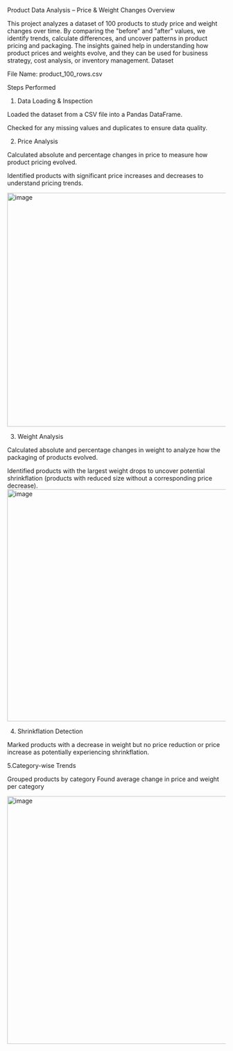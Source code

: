 Product Data Analysis – Price & Weight Changes 
Overview

This project analyzes a dataset of 100 products to study price and weight changes over time. By comparing the "before" and "after" values, we identify trends, calculate differences, and uncover patterns in product pricing and packaging. The insights gained help in understanding how product prices and weights evolve, and they can be used for business strategy, cost analysis, or inventory management.
Dataset

File Name: product_100_rows.csv

Steps Performed
1. Data Loading & Inspection

Loaded the dataset from a CSV file into a Pandas DataFrame.

Checked for any missing values and duplicates to ensure data quality.

2. Price Analysis

Calculated absolute and percentage changes in price to measure how product pricing evolved.

Identified products with significant price increases and decreases to understand pricing trends.

<img width="675" height="538" alt="image" src="https://github.com/user-attachments/assets/4e3639f1-161b-420b-a34b-58c3bc0e3e39" />

3. Weight Analysis

Calculated absolute and percentage changes in weight to analyze how the packaging of products evolved.

Identified products with the largest weight drops to uncover potential shrinkflation (products with reduced size without a corresponding price decrease).
<img width="673" height="534" alt="image" src="https://github.com/user-attachments/assets/778abb5a-6c3d-45c8-82e6-7c8f06b03e53" />

4. Shrinkflation Detection

Marked products with a decrease in weight but no price reduction or price increase as potentially experiencing shrinkflation.

5.Category-wise Trends

Grouped products by category
Found average change in price and weight per category

<img width="710" height="570" alt="image" src="https://github.com/user-attachments/assets/b0a189e2-a1b7-4143-999b-716a17b123b7" />


